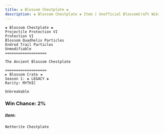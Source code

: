 ```yaml
---
title: ❀ Blossom Chestplate ❀
description: ❀ Blossom Chestplate ❀ Item | Unofficial BlossomCraft Wiki
---
```

```
❀ Blossom Chestplate ❀
Projectile Protection VI
Protection VI
Blossom Quadhelix Particles
Endrod Trail Particles
Unmodifiable
===================

The Ancient Blossom Chestplate

===================
► Blossom Crate ◄
Season 1: ❀ LEGACY ❀
Rarity: MYTHIC

Unbreakable
```
### Win Chance: 2%

##### item:
`Netherite Chestplate`